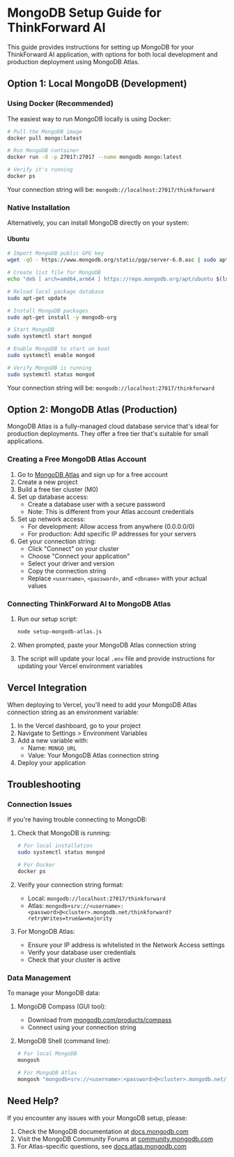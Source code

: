 # MongoDB Setup Guide for ThinkForward AI

This guide provides instructions for setting up MongoDB for your ThinkForward AI application, with options for both local development and production deployment using MongoDB Atlas.

## Option 1: Local MongoDB (Development)

### Using Docker (Recommended)

The easiest way to run MongoDB locally is using Docker:

```bash
# Pull the MongoDB image
docker pull mongo:latest

# Run MongoDB container
docker run -d -p 27017:27017 --name mongodb mongo:latest

# Verify it's running
docker ps
```

Your connection string will be: `mongodb://localhost:27017/thinkforward`

### Native Installation

Alternatively, you can install MongoDB directly on your system:

#### Ubuntu
```bash
# Import MongoDB public GPG key
wget -qO - https://www.mongodb.org/static/pgp/server-6.0.asc | sudo apt-key add -

# Create list file for MongoDB
echo "deb [ arch=amd64,arm64 ] https://repo.mongodb.org/apt/ubuntu $(lsb_release -cs)/mongodb-org/6.0 multiverse" | sudo tee /etc/apt/sources.list.d/mongodb-org-6.0.list

# Reload local package database
sudo apt-get update

# Install MongoDB packages
sudo apt-get install -y mongodb-org

# Start MongoDB
sudo systemctl start mongod

# Enable MongoDB to start on boot
sudo systemctl enable mongod

# Verify MongoDB is running
sudo systemctl status mongod
```

Your connection string will be: `mongodb://localhost:27017/thinkforward`

## Option 2: MongoDB Atlas (Production)

MongoDB Atlas is a fully-managed cloud database service that's ideal for production deployments. They offer a free tier that's suitable for small applications.

### Creating a Free MongoDB Atlas Account

1. Go to [MongoDB Atlas](https://www.mongodb.com/cloud/atlas/register) and sign up for a free account
2. Create a new project
3. Build a free tier cluster (M0)
4. Set up database access:
   - Create a database user with a secure password
   - Note: This is different from your Atlas account credentials
5. Set up network access:
   - For development: Allow access from anywhere (0.0.0.0/0)
   - For production: Add specific IP addresses for your servers
6. Get your connection string:
   - Click "Connect" on your cluster
   - Choose "Connect your application"
   - Select your driver and version
   - Copy the connection string
   - Replace `<username>`, `<password>`, and `<dbname>` with your actual values

### Connecting ThinkForward AI to MongoDB Atlas

1. Run our setup script:
   ```bash
   node setup-mongodb-atlas.js
   ```
   
2. When prompted, paste your MongoDB Atlas connection string
   
3. The script will update your local `.env` file and provide instructions for updating your Vercel environment variables

## Vercel Integration

When deploying to Vercel, you'll need to add your MongoDB Atlas connection string as an environment variable:

1. In the Vercel dashboard, go to your project
2. Navigate to Settings > Environment Variables
3. Add a new variable with:
   - Name: `MONGO_URL`
   - Value: Your MongoDB Atlas connection string
4. Deploy your application

## Troubleshooting

### Connection Issues

If you're having trouble connecting to MongoDB:

1. Check that MongoDB is running:
   ```bash
   # For local installation
   sudo systemctl status mongod
   
   # For Docker
   docker ps
   ```

2. Verify your connection string format:
   - Local: `mongodb://localhost:27017/thinkforward`
   - Atlas: `mongodb+srv://<username>:<password>@<cluster>.mongodb.net/thinkforward?retryWrites=true&w=majority`

3. For MongoDB Atlas:
   - Ensure your IP address is whitelisted in the Network Access settings
   - Verify your database user credentials
   - Check that your cluster is active

### Data Management

To manage your MongoDB data:

1. MongoDB Compass (GUI tool):
   - Download from [mongodb.com/products/compass](https://www.mongodb.com/products/compass)
   - Connect using your connection string

2. MongoDB Shell (command line):
   ```bash
   # For local MongoDB
   mongosh
   
   # For MongoDB Atlas
   mongosh "mongodb+srv://<username>:<password>@<cluster>.mongodb.net/thinkforward"
   ```

## Need Help?

If you encounter any issues with your MongoDB setup, please:

1. Check the MongoDB documentation at [docs.mongodb.com](https://docs.mongodb.com/)
2. Visit the MongoDB Community Forums at [community.mongodb.com](https://community.mongodb.com/)
3. For Atlas-specific questions, see [docs.atlas.mongodb.com](https://docs.atlas.mongodb.com/)
